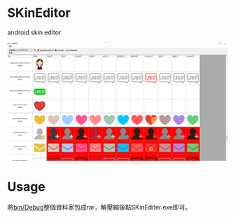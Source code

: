 # SKinEditor
android skin editor

![image](https://github.com/JaredDoge/SKinEditor/blob/master/sample.png)

# Usage
將[bin/Debug](https://github.com/JaredDoge/SKinEditor/tree/master/bin/Debug)整個資料家包成rar，解壓縮後點SKinEditer.exe即可。
